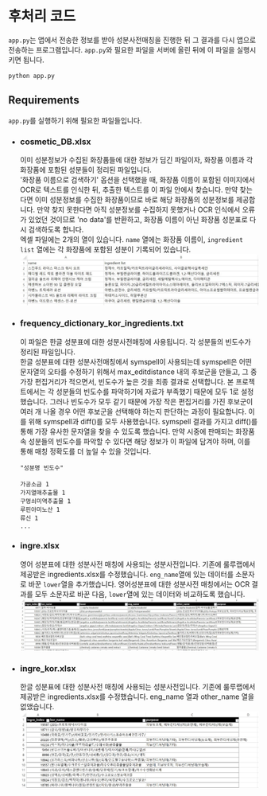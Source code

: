 ﻿# 후처리 코드
 
 `app.py`는 앱에서 전송한 정보를 받아 성분사전매칭을 진행한 뒤 그 결과를 다시 앱으로 전송하는 프로그램입니다.
 `app.py`와 필요한 파일을 서버에 올린 뒤에 이 파일을 실행시키면 됩니다. 
 ```
 python app.py
 ```
 
 ## Requirements
 `app.py`를 실행하기 위해 필요한 파일들입니다.
 + ### cosmetic_DB.xlsx
   이미 성분정보가 수집된 화장품들에 대한 정보가 딤긴 파일이자, 화장품 이름과 각 화장품에 포함된 성분들이 정리된 파일입니다.  
   '화장품 이름으로 검색하기' 옵션을 선택했을 때, 화장품 이름이 포함된 이미지에서 OCR로 텍스트를 인식한 뒤, 추출한 텍스트를 이 파일 안에서 찾습니다. 
   만약 찾는다면 이미 성분정보를 수집한 화장품이므로 바로 해당 화장품의 성분정보를 제공합니다. 
   만약 찾지 못한다면 아직 성분정보를 수집하지 못했거나 OCR 인식에서 오류가 있었던 것이므로 'no data'를 반환하고, 화장품 이름이 아닌 화장품 성분표로 다시 검색하도록 합니다.  
   엑셀 파일에는 2개의 열이 있습니다. `name` 열에는 화장품 이름이, `ingredient list` 열에는 각 화장품에 포함된 성분이 기록되어 있습니다.
   <img src="../readme_imgs/readme_img1.jpg">
 + ### frequency_dictionary_kor_ingredients.txt
   이 파일은 한글 성분표에 대한 성분사전매칭에 사용됩니다. 각 성분들의 빈도수가 정리된 파일입니다.  
   한글 성분표에 대한 성분사전매칭에서 symspell이 사용되는데 symspell은 어떤 문자열의 오타를 수정하기 위해서 max_editdistance 내의 후보군을 만들고, 그 중 가장 편집거리가 적으면서, 빈도수가 높은 것을 최종 결과로 선택합니다. 본 프로젝트에서는 각 성분들의 빈도수를 파악하기에 자료가 부족했기 때문에 모두 1로 설정했습니다. 그러나 빈도수가 모두 같기 때문에 가장 작은 편집거리를 가진 후보군이 여러 개 나올 경우 어떤 후보군을 선택해야 하는지 판단하는 과정이 필요합니다. 이를 위해 symspell과 diff()를 모두 사용했습니다. symspell 결과를 가지고 diff()를 통해 가장 유사한 문자열을 찾을 수 있도록 했습니다. 만약 시중에 판매되는 화장품 속 성분들의 빈도수를 파악할 수 있다면 해당 정보가 이 파일에 담겨야 하며, 이를 통해 매칭 정확도를 더 높일 수 있을 것입니다.
   ```
   "성분명 빈도수"
   
   가공소금 1
   가지열매추출물 1
   구멍쇠미역추출물 1
   루핀아미노산 1
   류신 1
   ...
   ```
  + ### ingre.xlsx
    영어 성분표에 대한 성분사전 매칭에 사용되는 성분사전입니다. 
    기존에 룰루랩에서 제공받은 ingredients.xlsx를 수정했습니다. `eng_name`열에 있는 데이터를 소문자로 바꾼 `lower`열을 추가했습니다. 영어성분표에 대한 성분사전 매칭에서는 OCR 결과를 모두 소문자로 바꾼 다음, `lower`열에 있는 데이터와 비교하도록 했습니다.
    <img src="../readme_imgs/readme_img2.jpg">
  
  + ### ingre_kor.xlsx
    한글 성분표에 대한 성분사전 매칭에 사용되는 성분사전입니다.
    기존에 룰루랩에서 제공받은 ingredients.xlsx를 수정했습니다. eng_name 열과 other_name 열을 없앴습니다.
    <img src="../readme_imgs/readme_img3.jpg">
